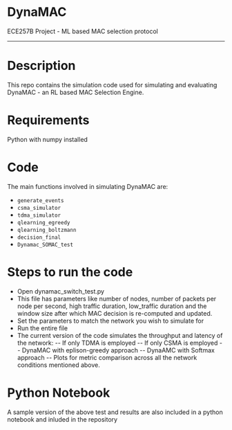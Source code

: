 # DynaMAC
ECE257B Project - ML based MAC selection protocol
___

# Description
This repo contains the simulation code used for simulating and evaluating DynaMAC - an RL based MAC Selection Engine. 

# Requirements
Python with numpy installed

# Code
The main functions involved in simulating DynaMAC are:

- `generate_events`
- `csma_simulator`
- `tdma_simulator`
- `qlearning_egreedy`
- `qlearning_boltzmann`
- `decision_final`
- `Dynamac_SOMAC_test`

# Steps to run the code
- Open dynamac_switch_test.py
- This file has parameters like number of nodes, number of packets per node per second, high traffic duration, low_traffic duration and the window size after which MAC decision is re-computed and updated.
- Set the parameters to match the network you wish to simulate for
- Run the entire file
- The current version of the code simulates the throughput and latency of the network:
-- If only TDMA is employed
-- If only CSMA is employed
-- DynaMAC with eplison-greedy approach
-- DynaAMC with Softmax approach
-- Plots for metric comparison across all the network conditions mentioned above.

# Python Notebook

A sample version of the above test and results are also included in a python notebook and inluded in the repository
